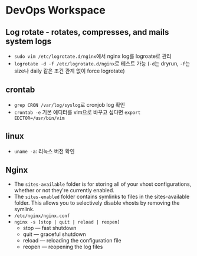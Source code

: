 # DevOps Workspace

## Log rotate - rotates, compresses, and mails system logs
- `sudo vim /etc/logrotate.d/nginx`에서 nginx log를 logroate로 관리
- `logrotate -d -f /etc/logrotate.d/nginx`로 테스트 가능 (`-d`는 dryrun, `-f`는 size나 daily 같은 조건 관계 없이 force logrotate)

## crontab
- `grep CRON /var/log/syslog`로 cronjob log 확인
- `crontab -e` 기본 에디터를 vim으로 바꾸고 싶다면 `export EDITOR=/usr/bin/vim`

## linux
- `uname -a`: 리눅스 버전 확인

## Nginx
- The `sites-available` folder is for storing all of your vhost configurations, whether or not they're currently enabled.
- The `sites-enabled` folder contains symlinks to files in the sites-available folder. This allows you to selectively disable vhosts by removing the symlink.
- `/etc/nginx/nginx.conf`
- `nginx -s [stop | quit | reload | reopen]`
    - stop — fast shutdown
    - quit — graceful shutdown
    - reload — reloading the configuration file
    - reopen — reopening the log files
